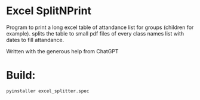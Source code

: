 # Excel SplitNPrint
Program to print a long excel table of attandance list for groups (children for example).
splits the table to small pdf files of every class names list with dates to fill attandance.

Written with the generous help from ChatGPT

# Build:
```python
pyinstaller excel_splitter.spec
```
